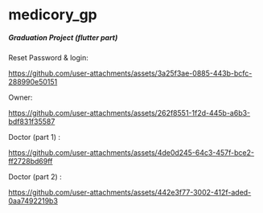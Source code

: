 # medicory_gp

##### Graduation Project (flutter part)


Reset Password & login:




https://github.com/user-attachments/assets/3a25f3ae-0885-443b-bcfc-288990e50151


Owner: 



https://github.com/user-attachments/assets/262f8551-1f2d-445b-a6b3-bdf831f35587


Doctor (part 1) :

https://github.com/user-attachments/assets/4de0d245-64c3-457f-bce2-ff2728bd69ff

Doctor (part 2) :


https://github.com/user-attachments/assets/442e3f77-3002-412f-aded-0aa7492219b3




